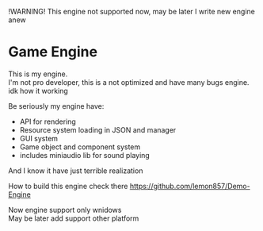 !WARNING! This engine not supported now, may be later I write new engine anew

# Game Engine
This is my engine.  
I'm not pro developer, this is a not optimized and have many bugs engine.  
idk how it working  

Be seriously my engine have:   
- API for rendering
- Resource system loading in JSON and manager
- GUI system
- Game object and component system
- includes miniaudio lib for sound playing

And I know it have just terrible realization   

How to build this engine check there
https://github.com/lemon857/Demo-Engine 

Now engine support only wnidows  
May be later add support other platform
